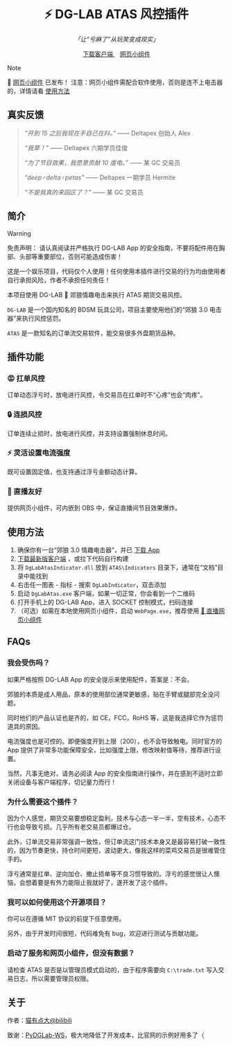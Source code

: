 <h1 align="center">
  ⚡ DG-LAB ATAS 风控插件
</h1>

<p align="center">
  <i>「让“亏麻了”从玩笑变成现实」</i>
</div>

<p align="center">
  <a href="https://github.com/Meeken1998/dg-lab-atas/releases">
    下载客户端
  </a>
  <span>&nbsp&nbsp</span>
  <a href="https://meeken1998.github.io/dg-lab-atas">
    网页小组件
  </a>
</p>

> [!NOTE]
> 🤗  [网页小组件](https://meeken1998.github.io/dg-lab-atas) 已发布！
> 注意：网页小组件需配合软件使用，否则是连不上电击器的，详情请看 [使用方法](#使用方法)


## 真实反馈

> *“开到 15 之后我现在手自己在抖。”* —— Deltapex 创始人 Alex
>
> *“我草！”* —— Deltapex 六期学员佳俊
> 
> *“为了节目效果，我愿意贡献 10 度电。”* —— 某 GC 交易员
> 
> *“deep♂delta♂petas”* —— Deltapex 一期学员 Hermite
> 
> *“不是我真的来园区了？”* —— 某 GC 交易员

## 简介

> [!WARNING]
> 免责声明：
> 请认真阅读并严格执行 DG-LAB App 的安全指南，不要将配件用在胸部、头部等重要部位，否则可能造成伤害！
> 
> 这是一个娱乐项目，代码仅个人使用！任何使用本插件进行交易的行为均由使用者自行承担风险，作者不承担任何责任！

本项目使用 DG-LAB 🐺 郊狼情趣电击来执行 ATAS 期货交易风控。

`DG-LAB` 是一个国内知名的 BDSM 玩具公司，项目主要使用他们的“郊狼 3.0 电击器”来执行风控惩罚。

`ATAS` 是一款知名的订单流交易软件，能交易很多外盘期货品种。

## 插件功能

### 😡 扛单风控

订单动态浮亏时，放电进行风控，令交易员在扛单时不“心疼”也会“肉疼”。

### 🔒 连损风控

订单连续止损时，放电进行风控，并支持设置强制休息时间。

### ⚡ 灵活设置电流强度

既可设置固定值，也支持通过浮亏金额动态计算。

### 🎥 直播友好

提供网页小组件，可内嵌到 OBS 中，保证直播间节目效果爆炸。

## 使用方法

1. 确保你有一台“郊狼 3.0 情趣电击器”，并已 [下载 App](https://www.dungeon-lab.com/app-download.php)
2. [下载最新版客户端](https://github.com/Meeken1998/dg-lab-atas/releases) ，或拉下代码自行构建
3. 将 `DgLabAtasIndicator.dll` 放到 `ATAS\Indicators` 目录下，通常在“文档”目录中能找到
4. 右击任一图表 - 指标 - 搜索 `DgLabIndicator`，双击添加
5. 启动 `DgLabAtas.exe` 客户端，如果一切正常，你会看到一个二维码
6. 打开手机上的 DG-LAB App，进入 SOCKET 控制模式，扫码连接
7. （可选）如需在本地使用网页小组件，启动 `WebPage.exe`，推荐使用 [🤗 直播网页小组件](https://meeken1998.github.io/dg-lab-atas/index.html)

## FAQs

### 我会受伤吗？

如果严格按照 DG-LAB App 的安全提示来使用配件，答案是：不会。

郊狼的本质是成人用品，原本的使用部位通常更敏感，贴在手臂或腿部完全没问题。

同时他们的产品认证也是齐的，如 CE，FCC，RoHS 等，这是我选择它作为惩罚道具的原因。

电流强度也是可控的。即便强度开到上限（200），也不会导致触电。同时官方的 App 提供了非常多功能保障安全，比如强度上限，修改映射值等待，推荐进行设置。

当然，凡事无绝对，请务必阅读 App 的安全指南进行操作，并在感到不适时立即关闭设备与客户端程序，切记量力而行！

### 为什么需要这个插件？

因为个人感觉，期货交易要想稳定盈利，技术与心态一半一半，空有技术，心态不行也会导致亏损。几乎所有老交易员都爆过仓。

此外，订单流交易非常强调一致性，但订单流这门技术本身又是最容易打破一致性的，因为节奏更快，持仓时间更短，波动更大，像我这样的菜鸡交易员是很难管住手的。

浮亏通常是扛单、逆向加仓、撤止损单等不良习惯导致的。浮亏的感觉很让人懊恼，会想着要是有外力能阻止我就好了，遂开发了这个插件。

### 我可以如何使用这个开源项目？

你可以在遵循 MIT 协议的前提下任意使用。

另外，由于开发时间很短，代码难免有 bug，欢迎进行测试与贡献功能。

### 启动了服务和网页小组件，但没有数据？

请检查 ATAS 是否是以管理员模式启动的，由于程序需要向 `C:\trade.txt` 写入交易日志，所以需要管理员权限。

## 关于

作者：[猫有点大@bilibili](https://space.bilibili.com/39903717)

致谢：[PyDGLab-WS](https://github.com/Ljzd-PRO/PyDGLab-WS)，极大地降低了开发成本，比官网的示例好用多了（
